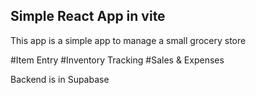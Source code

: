 ## Simple React App in vite

This app is a simple app to manage a small grocery store

#Item Entry
#Inventory Tracking
#Sales & Expenses

Backend is in Supabase
